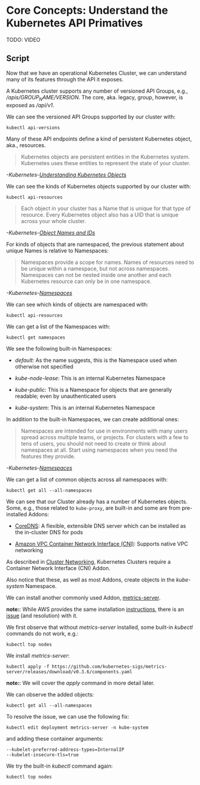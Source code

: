 # Core Concepts: Understand the Kubernetes API Primatives

TODO: VIDEO

## Script

Now that we have an operational Kubernetes Cluster, we can understand many of its features through the API it exposes.

A Kubernetes cluster supports any number of versioned API Groups, e.g., */apis/$GROUP_NAME/$VERSION*. The core, aka. legacy, group, however, is exposed as */api/v1*.

We can see the versioned API Groups supported by our cluster with:

```plaintext
kubectl api-versions
```

Many of these API endpoints define a kind of persistent Kubernetes object, aka., resources.

> Kubernetes objects are persistent entities in the Kubernetes system. Kubernetes uses these entities to represent the state of your cluster.

*-Kubernetes-[Understanding Kubernetes Objects](https://kubernetes.io/docs/concepts/overview/working-with-objects/kubernetes-objects/)*

We can see the kinds of Kubernetes objects supported by our cluster with:

```plaintext
kubectl api-resources
```

> Each object in your cluster has a Name that is unique for that type of resource. Every Kubernetes object also has a UID that is unique across your whole cluster.

*-Kubernetes-[Object Names and IDs](https://kubernetes.io/docs/concepts/overview/working-with-objects/names/)*

For kinds of objects that are namespaced, the previous statement about unique Names is relative to Namespaces:

> Namespaces provide a scope for names. Names of resources need to be unique within a namespace, but not across namespaces. Namespaces can not be nested inside one another and each Kubernetes resource can only be in one namespace.

*-Kubernetes-[Namespaces](https://kubernetes.io/docs/concepts/overview/working-with-objects/namespaces/)*

We can see which kinds of objects are namespaced with:

```plaintext
kubectl api-resources
```

We can get a list of the Namespaces with:

```plaintext
kubectl get namespaces
```

We see the following built-in Namespaces:

* *default*: As the name suggests, this is the Namespace used when otherwise not specified

* *kube-node-lease*: This is an internal Kubernetes Namespace

* *kube-public*: This is a Namespace for objects that are generally readable; even by unauthenticated users

* *kube-system*: This is an internal Kubernetes Namespace

In addition to the built-in Namespaces, we can create additional ones:

> Namespaces are intended for use in environments with many users spread across multiple teams, or projects. For clusters with a few to tens of users, you should not need to create or think about namespaces at all. Start using namespaces when you need the features they provide.

*-Kubernetes-[Namespaces](https://kubernetes.io/docs/concepts/overview/working-with-objects/namespaces/)*

We can get a list of common objects across all namespaces with:

```plaintext
kubectl get all --all-namespaces
```

We can see that our Cluster already has a number of Kubernetes objects. Some, e.g., those related to `kube-proxy`, are built-in and some are from pre-installed Addons:

* [CoreDNS](https://coredns.io/): A flexible, extensible DNS server which can be installed as the in-cluster DNS for pods

* [Amazon VPC Container Network Interface (CNI)](https://docs.aws.amazon.com/eks/latest/userguide/pod-networking.html): Supports native VPC networking

As described in [Cluster Networking](https://kubernetes.io/docs/concepts/cluster-administration/networking/), Kubernetes Clusters require a Container Network Interface (CNI) Addon.

Also notice that these, as well as most Addons, create objects in the *kube-system* Namespace.

We can install another commonly used Addon, [metrics-server](https://github.com/kubernetes-sigs/metrics-server).

**note:**: While AWS provides the same installation [instructions](
https://docs.aws.amazon.com/eks/latest/userguide/metrics-server.html
), there is an [issue](https://github.com/kubernetes-sigs/metrics-server/issues/247) (and resolution) with it.

We first observe that without *metrics-server* installed, some built-in *kubectl* commands do not work, e.g.:

```plaintext
kubectl top nodes
```

We install *metrics-server*:

```plaintext
kubectl apply -f https://github.com/kubernetes-sigs/metrics-server/releases/download/v0.3.6/components.yaml
```

**note:**: We will cover the *apply* command in more detail later.

We can observe the added objects:

```plaintext
kubectl get all --all-namespaces
```

To resolve the issue, we can use the following fix:

```plaintext
kubectl edit deployment metrics-server -n kube-system
```

and adding these container arguments:

```plaintext
--kubelet-preferred-address-types=InternalIP
--kubelet-insecure-tls=true
```

We try the built-in *kubectl* command again:

```plaintext
kubectl top nodes
```
